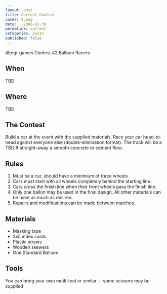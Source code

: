 ```yaml
---
layout: post
title: Current Contest
cover: 4.png
date:   2000-01-30
permalink: current
categories: posts
published: false
---
```


#Engi-games Contest #2 Balloon Racers

## When

TBD

## Where
 
TBD


## The Contest

Build a car at the event with the supplied materials. Race your car head-to-head against everyone else (double-elimination format). The track will be a TBD ft straight-away a smooth concrete or cement floor.

## Rules

 1. Must be a car, should have a minimium of three wheels
 2. Cars must start with all wheels completely behind the starting line. 
 3. Cars *cross* the finish line when their front wheels pass the finish line.
 4. Only one ballon may be used in the final design. All other materials can be used as much as desired. 
 5. Repairs and modifications can be made between matches.

## Materials

 * Masking tape
 * 3x5 index cards
 * Plastic straws
 * Wooden skewers
 * One Standard Balloon

## Tools

You can bring your own mutli-tool or similar -- some scissors may be supplied
